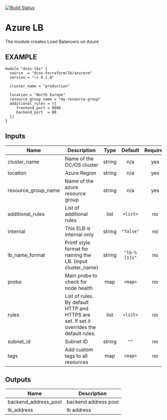 [![Build Status](https://jenkins-terraform.mesosphere.com/service/dcos-terraform-jenkins/buildStatus/icon?job=dcos-terraform%2Fterraform-azurerm-lb%2Fsupport%252F0.1.x)](https://jenkins-terraform.mesosphere.com/service/dcos-terraform-jenkins/job/dcos-terraform/job/SKELETON/job/support%252F0.1.x/)

Azure LB
============
The module creates Load Balancers on Azure

EXAMPLE
-------

```hcl
module "dcos-lbs" {
  source  = "dcos-terraform/lb/azurerm"
  version = "~> 0.1.0"

  cluster_name = "production"

  location = "North Europe"
  resource_group_name = "my-resource-group"
  additional_rules = [{
     frontend_port = 8080
     backend_port  = 80
  }]
}
```

## Inputs

| Name | Description | Type | Default | Required |
|------|-------------|:----:|:-----:|:-----:|
| cluster\_name | Name of the DC/OS cluster | string | n/a | yes |
| location | Azure Region | string | n/a | yes |
| resource\_group\_name | Name of the azure resource group | string | n/a | yes |
| additional\_rules | List of additional rules | list | `<list>` | no |
| internal | This ELB is internal only | string | `"false"` | no |
| lb\_name\_format | Printf style format for naming the LB. (input cluster_name) | string | `"lb-%[1]s"` | no |
| probe | Main probe to check for node health | map | `<map>` | no |
| rules | List of rules. By default HTTP and HTTPS are set. If set it overrides the default rules. | list | `<list>` | no |
| subnet\_id | Subnet ID | string | `""` | no |
| tags | Add custom tags to all resources | map | `<map>` | no |

## Outputs

| Name | Description |
|------|-------------|
| backend\_address\_pool | backend address pool |
| lb\_address | lb address |

